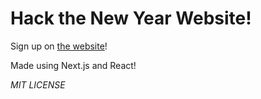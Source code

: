 # Hack the New Year Website!

Sign up on [the website](https://hacknewyear.com)!

Made using Next.js and React!

*MIT LICENSE*